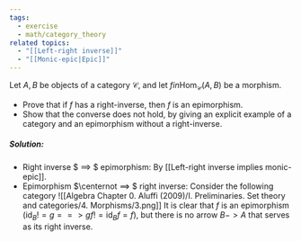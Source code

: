 ```yaml
---
tags:
  - exercise
  - math/category_theory
related topics:
  - "[[Left-right inverse]]"
  - "[[Monic-epic|Epic]]"
---
```

Let $A, B$ be objects of a category $\mathcal{C}$, and let $f in \operatorname{Hom}_\mathcal{C}(A, B)$ be a morphism.
- Prove that if $f$ has a right-inverse, then $f$ is an epimorphism.
- Show that the converse does not hold, by giving an explicit example of a category and an epimorphism without a right-inverse.
##### Solution:
- Right inverse $ ==> $ epimorphism:
	By [[Left-right inverse implies monic-epic]].
- Epimorphism $\centernot ==> $ right inverse:
	Consider the following category
	![[Algebra Chapter 0. Aluffi (2009)/I. Preliminaries. Set theory and categories/4. Morphisms/3.png]]
	It is clear that $f$ is an epimorphism ($\operatorname{id}_B != g ==> gf != \operatorname{id}_B f=f$), but there is no arrow $B -> A$ that serves as its right inverse.